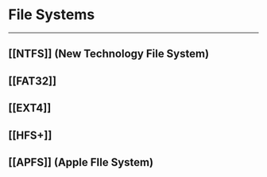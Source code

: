 # File Systems
---
## [[NTFS]] (New Technology File System)
## [[FAT32]]
## [[EXT4]]
## [[HFS+]]
## [[APFS]] (Apple FIle System)


